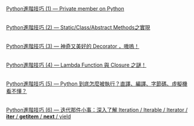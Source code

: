 <a href="https://medium.com/citycoddee/python%E9%80%B2%E9%9A%8E%E6%8A%80%E5%B7%A7-1-private-member-on-python-fb5678b02582" target="_blank">Python進階技巧 (1) — Private member on Python</a>
<br />
<br />

<a href="https://medium.com/citycoddee/python%E9%80%B2%E9%9A%8E%E6%8A%80%E5%B7%A7-2-static-class-abstract-methods%E4%B9%8B%E5%AF%A6%E7%8F%BE-1e3b3998bccf" target="_blank">Python進階技巧 (2) — Static/Class/Abstract Methods之實現</a>
<br />
<br />

<a href="https://medium.com/citycoddee/python%E9%80%B2%E9%9A%8E%E6%8A%80%E5%B7%A7-3-%E7%A5%9E%E5%A5%87%E5%8F%88%E7%BE%8E%E5%A5%BD%E7%9A%84-decorator-%E5%97%B7%E5%97%9A-6559edc87bc0" target="_blank">Python進階技巧 (3) — 神奇又美好的 Decorator ，嗷嗚！</a>
<br />
<br />

<a href="https://medium.com/citycoddee/python%E9%80%B2%E9%9A%8E%E6%8A%80%E5%B7%A7-4-lambda-function-%E8%88%87-closure-%E4%B9%8B%E8%AC%8E-7a385a35e1d8" target="_blank">Python進階技巧 (4) — Lambda Function 與 Closure 之謎！</a>
<br />
<br />

<a href="https://medium.com/citycoddee/python%E9%80%B2%E9%9A%8E%E6%8A%80%E5%B7%A7-5-python-%E5%88%B0%E5%BA%95%E6%80%8E%E9%BA%BC%E8%A2%AB%E5%9F%B7%E8%A1%8C-%E7%9B%B4%E8%AD%AF-%E7%B7%A8%E8%AD%AF-%E5%AD%97%E7%AF%80%E7%A2%BC-%E8%99%9B%E6%93%AC%E6%A9%9F%E7%9C%8B%E4%B8%8D%E6%87%82-553182101653" target="_blank">Python進階技巧 (5) — Python 到底怎麼被執行？直譯、編譯、字節碼、虛擬機看不懂？</a>
<br />
<br />

<a href="https://medium.com/citycoddee/python%E9%80%B2%E9%9A%8E%E6%8A%80%E5%B7%A7-6-%E8%BF%AD%E4%BB%A3%E9%82%A3%E4%BB%B6%E5%B0%8F%E4%BA%8B-%E6%B7%B1%E5%85%A5%E4%BA%86%E8%A7%A3-iteration-iterable-iterator-iter-getitem-next-fac5b4542cf4" target="_blank">Python進階技巧 (6) — 迭代那件小事：深入了解 Iteration / Iterable / Iterator / __iter__ / __getitem__ / __next__ / yield</a>
<br />
<br />

